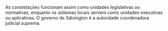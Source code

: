 ﻿As constelações funcionam assim como unidades legislativas ou normativas, enquanto os sistemas locais servem como unidades executivas ou aplicativas. O governo de Sálvington é a autoridade coordenadora judicial suprema.